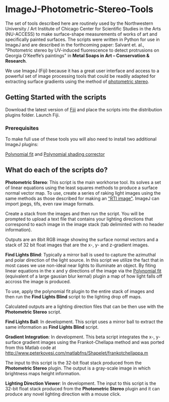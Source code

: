 # ImageJ-Photometric-Stereo-Tools
The set of tools described here are routinely used by the Northwestern University / Art Institute of Chicago Center for Scientific Studies in the Arts (NU-ACCESS) to make surface-shape measurements of works of art and specifically painted surfaces. The scripts were written in Python for use in ImageJ and are described in the forthcoming paper: Salvant et. al., "Photometric stereo by UV-induced fluorescence to detect protrusions on Georgia O’Keeffe’s paintings" in **Metal Soaps in Art – Conservation & Research**.

We use ImageJ (Fiji) because it has a great user interface and access to a powerful set of image processing tools that could be readily adapted for extracting surface gradients using the method of [photometric stereo](https://en.wikipedia.org/wiki/Photometric_stereo).

## Getting Started with the scripts

Download the latest version of [Fiji](https://fiji.sc) and place the scripts into the distribution plugins folder. Launch Fiji.

### Prerequisites

To make full use of these tools you will also need to install two additional ImageJ plugins:

[Polynomial fit](https://imagej.nih.gov/ij/plugins/polynomial-fit/index.html) and [Polynomial shading corrector](http://www.optinav.info/Polynomial_Shading_Corrector.htm)

## What do each of the scripts do?

**Photometric Stereo**: This script is the main workhorse tool. Its solves a set of linear equations using the least squares methods to produce a surface normal vector map. To use, create a series of raking light images using the same methods as those described for making an ["RTI image"]( http://culturalheritageimaging.org/Technologies/RTI/). ImageJ can import jpegs, tifs, even raw image formats.

Create a stack from the images and then run the script. You will be prompted to upload a text file that contains your lighting directions that correspond to each image in the image stack (tab deliminted with no header information).

Outputs are an 8bit RGB image showing the surface normal vectors and a stack of 32 bit float images that are the x-, y- and z-gradient images.

**Find Lights Blind**: Typically a mirror ball is used to capture the azimuthal and polar direction of the light source. In this script we utilize the fact that in most cases we use non-ideal near lights to illuminate an object. By fiting linear equations in the x and y directions of the image via the [Polynomial fit](https://imagej.nih.gov/ij/plugins/polynomial-fit/index.html) (equivalent of a large gausian blur kernal) plugin a map of how light falls off accross the image is produced. 

To use, apply the polynomial fit plugin to the entire stack of images and then run the **Find Lights Blind** script to the lighting drop off maps. 

Calculated outputs are a lighting direction files that can be then use with the **Photometric Stereo** script.

**Find Lights Ball**: In development. This script uses a mirror ball to extract the same information as **Find Lights Blind** script.

**Gradient Integration**: In development. This beta script integrates the x-, y- surface gradient images using the Frankot-Chellapa method and was ported from this Matlab code at http://www.peterkovesi.com/matlabfns/Shapelet/frankotchellappa.m

The input to this script is the 32-bit float stack produced from the **Photometric Stereo** plugin. The output is a gray-scale image in which brightness maps height information. 

**Lighting Direction Viewer**: In development. The input to this script is the 32-bit float stack produced from the **Photometric Stereo** plugin and it can produce any novel lighting direction with a mouse click. 
